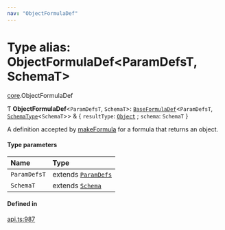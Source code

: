 ```yaml
---
nav: "ObjectFormulaDef"
---
```

# Type alias: ObjectFormulaDef<ParamDefsT, SchemaT\>

[core](../modules/core.md).ObjectFormulaDef

Ƭ **ObjectFormulaDef**<`ParamDefsT`, `SchemaT`\>: [`BaseFormulaDef`](../interfaces/core.BaseFormulaDef.md)<`ParamDefsT`, [`SchemaType`](core.SchemaType.md)<`SchemaT`\>\> & { `resultType`: [`Object`](../enums/core.ValueType.md#object) ; `schema`: `SchemaT`  }

A definition accepted by [makeFormula](../functions/core.makeFormula.md) for a formula that returns an object.

#### Type parameters

| Name | Type |
| :------ | :------ |
| `ParamDefsT` | extends [`ParamDefs`](core.ParamDefs.md) |
| `SchemaT` | extends [`Schema`](core.Schema.md) |

#### Defined in

[api.ts:987](https://github.com/coda/packs-sdk/blob/main/api.ts#L987)

